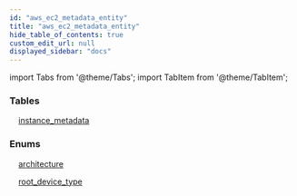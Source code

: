 ```yaml
---
id: "aws_ec2_metadata_entity"
title: "aws_ec2_metadata_entity"
hide_table_of_contents: true
custom_edit_url: null
displayed_sidebar: "docs"
---
```


import Tabs from '@theme/Tabs';
import TabItem from '@theme/TabItem';

<Tabs>
  <TabItem value="Components" label="Components" default>

### Tables

    [instance_metadata](../../aws/tables/aws_ec2_metadata_entity_instance_metadata.InstanceMetadata)

### Enums
    [architecture](../../aws/enums/aws_ec2_metadata_entity_instance_metadata.Architecture)

    [root_device_type](../../aws/enums/aws_ec2_metadata_entity_instance_metadata.RootDeviceType)

</TabItem>
  <TabItem value="Code examples" label="Code examples">

</TabItem>
</Tabs>
